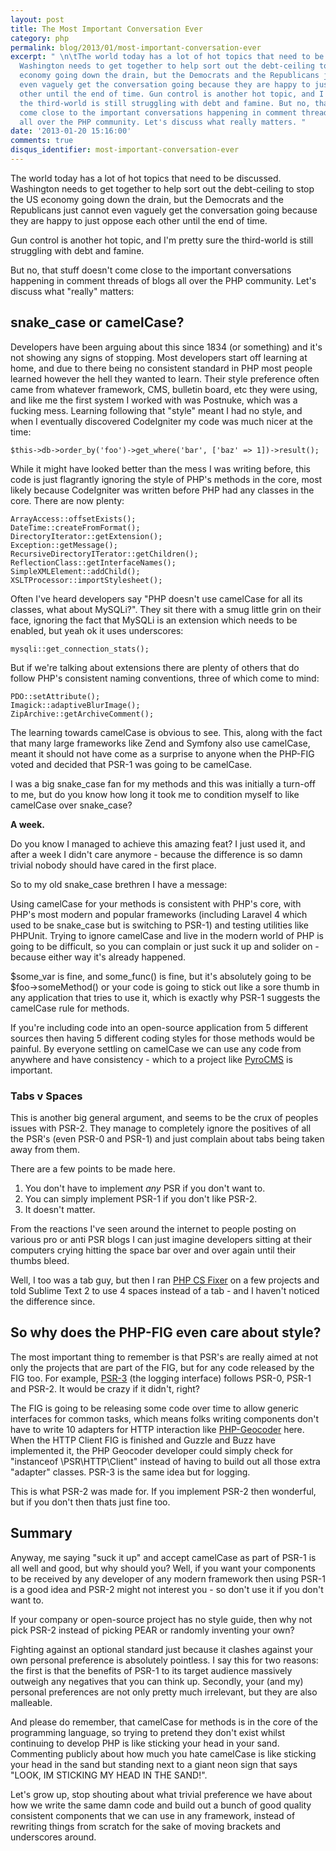 ```yaml
---
layout: post
title: The Most Important Conversation Ever
category: php
permalink: blog/2013/01/most-important-conversation-ever
excerpt: " \n\tThe world today has a lot of hot topics that need to be discussed.
  Washington needs to get together to help sort out the debt-ceiling to stop the US
  economy going down the drain, but the Democrats and the Republicans just cannot
  even vaguely get the conversation going because they are happy to just oppose each
  other until the end of time. Gun control is another hot topic, and I'm pretty sure
  the third-world is still struggling with debt and famine. But no, that stuff doesn't
  come close to the important conversations happening in comment threads of blogs
  all over the PHP community. Let's discuss what really matters. "
date: '2013-01-20 15:16:00'
comments: true
disqus_identifier: most-important-conversation-ever
---
```


The world today has a lot of hot topics that need to be discussed. Washington needs to get together to help sort out the debt-ceiling to stop the US economy going down the drain, but the Democrats and the Republicans just cannot even vaguely get the conversation going because they are happy to just oppose each other until the end of time.

Gun control is another hot topic, and I'm pretty sure the third-world is still struggling with debt and famine.

But no, that stuff doesn't come close to the important conversations happening in comment threads of blogs all over the PHP community. Let's discuss what "really" matters:

## snake_case or camelCase?

Developers have been arguing about this since 1834 (or something) and it's not showing any signs of stopping. Most developers start off learning at home, and due to there being no consistent standard in PHP most people learned however the hell they wanted to learn. Their style preference often came from whatever framework, CMS, bulletin board, etc they were using, and like me the first system I worked with was Postnuke, which was a fucking mess. Learning following that "style" meant I had no style, and when I eventually discovered CodeIgniter my code was much nicer at the time:

	$this->db->order_by('foo')->get_where('bar', ['baz' => 1])->result();
	
While it might have looked better than the mess I was writing before, this code is just flagrantly ignoring the style of PHP's methods in the core, most likely because CodeIgniter was written before PHP had any classes in the core. There are now plenty:

	ArrayAccess::offsetExists();
	DateTime::createFromFormat();
	DirectoryIterator::getExtension();
	Exception::getMessage();
	RecursiveDirectoryITerator::getChildren();
	ReflectionClass::getInterfaceNames();
	SimpleXMLElement::addChild();
	XSLTProcessor::importStylesheet();
	
Often I've heard developers say "PHP doesn't use camelCase for all its classes, what about MySQLi?". They sit there with a smug little grin on their face, ignoring the fact that MySQLi is an extension which needs to be enabled, but yeah ok it uses underscores:

	mysqli::get_connection_stats();
	
But if we're talking about extensions there are plenty of others that do follow PHP's consistent naming conventions, three of which come to mind:

	PDO::setAttribute();
	Imagick::adaptiveBlurImage();
	ZipArchive::getArchiveComment();
	
The learning towards camelCase is obvious to see. This, along with the fact that many large frameworks like Zend and Symfony also use camelCase, meant it should not have come as a surprise to anyone when the PHP-FIG voted and decided that PSR-1 was going to be camelCase.

I was a big snake\_case fan for my methods and this was initially a turn-off to me, but do you know how long it took me to condition myself to like camelCase over snake_case? 

**A week.**

Do you know I managed to achieve this amazing feat? I just used it, and after a week I didn't care anymore - because the difference is so damn trivial nobody should have cared in the first place.

So to my old snake\_case brethren I have a message:

Using camelCase for your methods is consistent with PHP's core, with PHP's most modern and popular frameworks (including Laravel 4 which used to be snake\_case but is switching to PSR-1) and testing utilities like PHPUnit. Trying to ignore camelCase and live in the modern world of PHP is going to be difficult, so you can complain or just suck it up and solider on - because either way it's already happened.

$some\_var is fine, and some\_func() is fine, but it's absolutely going to be $foo->someMethod() or your code is going to stick out like a sore thumb in any application that tries to use it, which is exactly why PSR-1 suggests the camelCase rule for methods. 

If you're including code into an open-source application from 5 different sources then having 5 different coding styles for those methods would be painful. By everyone settling on camelCase we can use any code from anywhere and have consistency - which to a project like [PyroCMS](http://pyrocms.com/) is important.

### Tabs v Spaces

This is another big general argument, and seems to be the crux of peoples issues with PSR-2. They manage to completely ignore the positives of all the PSR's (even PSR-0 and PSR-1) and just complain about tabs being taken away from them.

There are a few points to be made here.

1. You don't have to implement _any_ PSR if you don't want to.  
1. You can simply implement PSR-1 if you don't like PSR-2.  
1. It doesn't matter.  

From the reactions I've seen around the internet to people posting on various pro or anti PSR blogs I can just imagine developers sitting at their computers crying hitting the space bar over and over again until their thumbs bleed.

Well, I too was a tab guy, but then I ran [PHP CS Fixer](https://github.com/fabpot/PHP-CS-Fixer) on a few projects and told Sublime Text 2 to use 4 spaces instead of a tab - and I haven't noticed the difference since. 

## So why does the PHP-FIG even care about style?

The most important thing to remember is that PSR's are really aimed at not only the projects that are part of the FIG, but for any code released by the FIG too. For example, [PSR-3](https://github.com/php-fig/fig-standards/blob/master/accepted/PSR-3-logger-interface.md) (the logging interface) follows PSR-0, PSR-1 and PSR-2. It would be crazy if it didn't, right?

The FIG is going to be releasing some code over time to allow generic interfaces for common tasks, which means folks writing components don't have to write 10 adapters for HTTP interaction like [PHP-Geocoder](http://geocoder-php.org) here. When the HTTP Client FIG is finished and Guzzle and Buzz have implemented it, the PHP Geocoder developer could simply check for "instanceof \PSR\HTTP\Client" instead of having to build out all those extra "adapter" classes. PSR-3 is the same idea but for logging.

This is what PSR-2 was made for. If you implement PSR-2 then wonderful, but if you don't then thats just fine too. 

## Summary

Anyway, me saying "suck it up" and accept camelCase as part of PSR-1 is all well and good, but why should you? Well, if you want your components to be received by any developer of any modern framework then using PSR-1 is a good idea and PSR-2 might not interest you - so don't use it if you don't want to.

If your company or open-source project has no style guide, then why not pick PSR-2 instead of picking PEAR or randomly inventing your own?

Fighting against an optional standard just because it clashes against your own personal preference is absolutely pointless. I say this for two reasons: the first is that the benefits of PSR-1 to its target audience massively outweigh any negatives that you can think up. Secondly, your (and my) personal preferences are not only pretty much irrelevant, but they are also malleable.

And please do remember, that camelCase for methods is in the core of the programming language, so trying to pretend they don't exist whilst continuing to develop PHP is like sticking your head in your sand. Commenting publicly about how much you hate camelCase is like sticking your head in the sand but standing next to a giant neon sign that says "LOOK, IM STICKING MY HEAD IN THE SAND!". 

Let's grow up, stop shouting about what trivial preference we have about how we write the same damn code and build out a bunch of good quality consistent components that we can use in any framework, instead of rewriting things from scratch for the sake of moving brackets and underscores around.